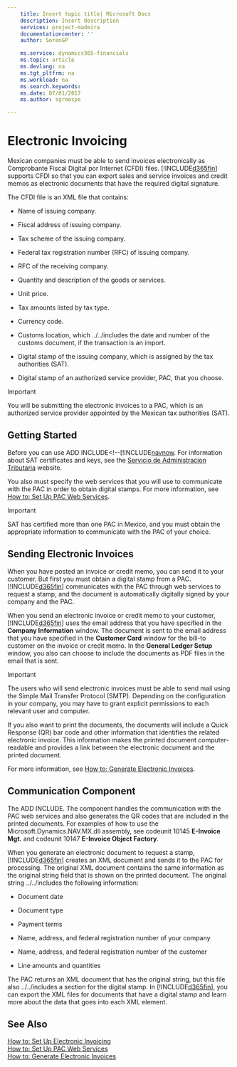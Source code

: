 ```yaml
---
    title: Insert topic title| Microsoft Docs
    description: Insert description
    services: project-madeira
    documentationcenter: ''
    author: SorenGP

    ms.service: dynamics365-financials
    ms.topic: article
    ms.devlang: na
    ms.tgt_pltfrm: na
    ms.workload: na
    ms.search.keywords:
    ms.date: 07/01/2017
    ms.author: sgroespe

---
```

# Electronic Invoicing
Mexican companies must be able to send invoices electronically as Comprobante Fiscal Digital por Internet (CFDI) files. [!INCLUDE[d365fin](../../includes/d365fin_md.md)] supports CFDI so that you can export sales and service invoices and credit memos as electronic documents that have the required digital signature.  
  
 The CFDI file is an XML file that contains:  
  
-   Name of issuing company.  
  
-   Fiscal address of issuing company.  
  
-   Tax scheme of the issuing company.  
  
-   Federal tax registration number (RFC) of issuing company.  
  
-   RFC of the receiving company.  
  
-   Quantity and description of the goods or services.  
  
-   Unit price.  
  
-   Tax amounts listed by tax type.  
  
-   Currency code.  
  
-   Customs location, which ../../includes the date and number of the customs document, if the transaction is an import.  
  
-   Digital stamp of the issuing company, which is assigned by the tax authorities (SAT).  
  
-   Digital stamp of an authorized service provider, PAC, that you choose.  
  
> [!IMPORTANT]  
>  You will be submitting the electronic invoices to a PAC, which is an authorized service provider appointed by the Mexican tax authorities (SAT).  
  
## Getting Started  
 Before you can use ADD INCLUDE<!--[!INCLUDE[navnow](../../includes/how-to-set-up-electronic-invoicing.md). For information about SAT certificates and keys, see the [Servicio de Administracíon Tributaria](http://go.microsoft.com/fwlink/?LinkId=242772) website.  
  
 You also must specify the web services that you will use to communicate with the PAC in order to obtain digital stamps. For more information, see [How to: Set Up PAC Web Services](how-to-set-up-pac-web-services.md).  
  
> [!IMPORTANT]  
>  SAT has certified more than one PAC in Mexico, and you must obtain the appropriate information to communicate with the PAC of your choice.  
  
## Sending Electronic Invoices  
 When you have posted an invoice or credit memo, you can send it to your customer. But first you must obtain a digital stamp from a PAC. [!INCLUDE[d365fin](../../includes/d365fin_md.md)] communicates with the PAC through web services to request a stamp, and the document is automatically digitally signed by your company and the PAC.  
  
 When you send an electronic invoice or credit memo to your customer, [!INCLUDE[d365fin](../../includes/d365fin_md.md)] uses the email address that you have specified in the **Company Information** window. The document is sent to the email address that you have specified in the **Customer Card** window for the bill-to customer on the invoice or credit memo. In the **General Ledger Setup** window, you also can choose to include the documents as PDF files in the email that is sent.  
  
> [!IMPORTANT]  
>  The users who will send electronic invoices must be able to send mail using the Simple Mail Transfer Protocol (SMTP). Depending on the configuration in your company, you may have to grant explicit permissions to each relevant user and computer.  
  
 If you also want to print the documents, the documents will include a Quick Response (QR) bar code and other information that identifies the related electronic invoice. This information makes the printed document computer-readable and provides a link between the electronic document and the printed document.  
  
 For more information, see [How to: Generate Electronic Invoices](how-to-generate-electronic-invoices.md).  
  
## Communication Component  
 The ADD INCLUDE<!--[!INCLUDE[navnow](../../includes/nav_windows_md.md)]-->. The component handles the communication with the PAC web services and also generates the QR codes that are included in the printed documents. For examples of how to use the Microsoft.Dynamics.NAV.MX.dll assembly, see codeunit 10145 **E-Invoice Mgt.** and codeunit 10147 **E-Invoice Object Factory**.  
  
 When you generate an electronic document to request a stamp, [!INCLUDE[d365fin](../../includes/d365fin_md.md)] creates an XML document and sends it to the PAC for processing. The original XML document contains the same information as the original string field that is shown on the printed document. The original string ../../includes the following information:  
  
-   Document date  
  
-   Document type  
  
-   Payment terms  
  
-   Name, address, and federal registration number of your company  
  
-   Name, address, and federal registration number of the customer  
  
-   Line amounts and quantities  
  
 The PAC returns an XML document that has the original string, but this file also ../../includes a section for the digital stamp. In [!INCLUDE[d365fin](../../includes/d365fin_md.md)], you can export the XML files for documents that have a digital stamp and learn more about the data that goes into each XML element.  
  
## See Also  
 [How to: Set Up Electronic Invoicing](how-to-set-up-electronic-invoicing.md)   
 [How to: Set Up PAC Web Services](how-to-set-up-pac-web-services.md)   
 [How to: Generate Electronic Invoices](how-to-generate-electronic-invoices.md)
